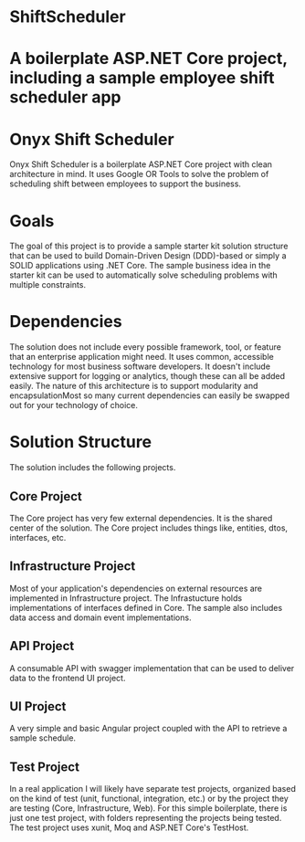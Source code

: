 # ShiftScheduler
A boilerplate ASP.NET Core project, including a sample employee shift scheduler app
=======
# Onyx Shift Scheduler

Onyx Shift Scheduler is a boilerplate ASP.NET Core project with clean architecture in mind. 
It uses Google OR Tools to solve the problem of scheduling shift between employees to support the business.

# Goals

The goal of this project is to provide a sample starter kit solution structure that can be used to build Domain-Driven Design (DDD)-based or simply a SOLID applications using .NET Core. 
The sample business idea in the starter kit can be used to automatically solve scheduling problems with multiple constraints.

# Dependencies

The solution does not include every possible framework, tool, or feature that an enterprise application might need. It uses common, accessible technology for most business software developers. It doesn't include extensive support for logging or analytics, though these can all be added easily. The nature of this architecture is to support modularity and encapsulationMost so many current dependencies can easily be swapped out for your technology of choice.

# Solution Structure

The solution includes the following projects.

## Core Project

The Core project has very few external dependencies. It is the shared center of the solution. The Core project includes things like, entities, dtos, interfaces, etc.

## Infrastructure Project

Most of your application's dependencies on external resources are implemented in Infrastructure project. The Infrastucture holds implementations of interfaces defined in Core. The sample also includes data access and domain event implementations.

## API Project

A consumable API with swagger implementation that can be used to deliver data to the frontend UI project. 

## UI Project

A very simple and basic Angular project coupled with the API to retrieve a sample schedule.

## Test Project

In a real application I will likely have separate test projects, organized based on the kind of test (unit, functional, integration, etc.) or by the project they are testing (Core, Infrastructure, Web). 
For this simple boilerplate, there is just one test project, with folders representing the projects being tested. The test project uses xunit, Moq and ASP.NET Core's TestHost.

